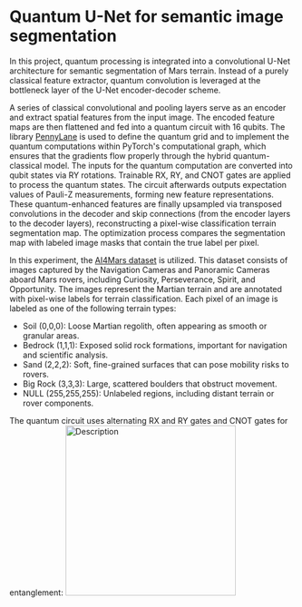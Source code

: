 # Quantum U-Net for semantic image segmentation
In this project, quantum processing is integrated into a convolutional U-Net architecture for semantic segmentation of Mars terrain. Instead of a purely classical feature extractor, quantum convolution is leveraged at the bottleneck layer of the U-Net encoder-decoder scheme.

A series of classical convolutional and pooling layers serve as an encoder and extract spatial features from the input image. The encoded feature maps are then flattened and fed into a quantum circuit with 16 qubits. The library [PennyLane](https://pennylane.ai/) is used to define the quantum grid and to implement the quantum computations within PyTorch's computational graph, which ensures that the gradients flow properly through the hybrid quantum-classical model. The inputs for the quantum computation are converted into qubit states via RY rotations. Trainable RX, RY, and CNOT gates are applied to process the quantum states. The circuit afterwards outputs expectation values of Pauli-Z measurements, forming new feature representations. These quantum-enhanced features are finally upsampled via transposed convolutions in the decoder and skip connections (from the encoder layers to the decoder layers), reconstructing a pixel-wise classification terrain segmentation map. The optimization process compares the segmentation map with labeled image masks that contain the true label per pixel.

In this experiment, the [AI4Mars dataset](https://data.nasa.gov/Space-Science/AI4MARS-A-Dataset-for-Terrain-Aware-Autonomous-Dri/cykx-2qix/about_data) is utilized. This dataset consists of images captured by the Navigation Cameras and Panoramic Cameras aboard Mars rovers, including Curiosity, Perseverance, Spirit, and Opportunity. The images represent the Martian terrain and are annotated with pixel-wise labels for terrain classification. Each pixel of an image is labeled as one of the following terrain types:

- Soil (0,0,0): Loose Martian regolith, often appearing as smooth or granular areas.
- Bedrock (1,1,1): Exposed solid rock formations, important for navigation and scientific analysis.
- Sand (2,2,2): Soft, fine-grained surfaces that can pose mobility risks to rovers.
- Big Rock (3,3,3): Large, scattered boulders that obstruct movement.
- NULL (255,255,255): Unlabeled regions, including distant terrain or rover components.

The quantum circuit uses alternating RX and RY gates and CNOT gates for entanglement:
<img src="[image.jpg](https://github.com/user-attachments/assets/3f1e00e1-c5d2-457e-8e91-e3db59b614cd)" alt="Description" width="300">
